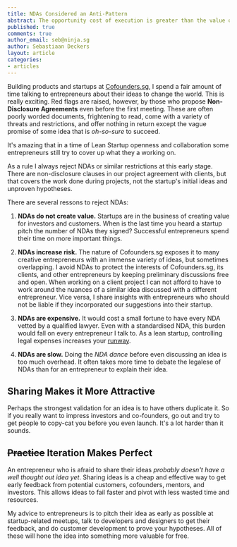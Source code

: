 ```yaml
---
title: NDAs Considered an Anti-Pattern
abstract: The opportunity cost of execution is greater than the value of any unproven idea.
published: true
comments: true
author_email: seb@ninja.sg
author: Sebastiaan Deckers
layout: article
categories:
- articles
---
```


Building products and startups at [Cofounders.sg](http://www.cofounders.sg/), I spend a fair amount of time talking to entrepreneurs about their ideas to change the world. This is really exciting. Red flags are raised, however, by those who propose **Non-Disclosure Agreements** even before the first meeting. These are often poorly worded documents, frightening to read, come with a variety of threats and restrictions, and offer nothing in return except the vague promise of some idea that is *oh-so-sure* to succeed.

It's amazing that in a time of Lean Startup openness and collaboration some entrepreneurs still try to cover up what they a working on.

As a rule I always reject NDAs or similar restrictions at this early stage. There are non-disclosure clauses in our project agreement with clients, but that covers the work done during projects, not the startup's initial ideas and unproven hypotheses.

There are several ressons to reject NDAs:

1. **NDAs do not create value.** Startups are in the business of creating value for investors and customers. When is the last time you heard a startup pitch the number of NDAs they signed? Successful entrepreneurs spend their time on more important things.

1. **NDAs increase risk.** The nature of Cofounders.sg exposes it to many creative entrepreneurs with an immense variety of ideas, but sometimes overlapping. I avoid NDAs to protect the interests of Cofounders.sg, its clients, and other entrepreneurs by keeping preliminary discussions free and open. When working on a client project I can not afford to have to work around the nuances of a similar idea discussed with a different entrepreneur. Vice versa, I share insights with entrepreneurs who should not be liable if they incorporated our suggestions into their startup.

1. **NDAs are expensive.** It would cost a small fortune to have every NDA vetted by a qualified lawyer. Even with a standardised NDA, this burden would fall on every entrepreneur I talk to. As a lean startup, controlling legal expenses increases your [runway](http://www.avc.com/a_vc/2011/12/burn-rate.html).

1. **NDAs are slow.** Doing the *NDA dance* before even discussing an idea is too much overhead. It often takes more time to debate the legalese of NDAs than for an entrepreneur to explain their idea.

## Sharing Makes it More Attractive

Perhaps the strongest validation for an idea is to have others duplicate it. So if you really want to impress investors and co-founders, go out and try to get people to copy-cat you before you even launch. It's a lot harder than it sounds.

## <s>Practice</s> Iteration Makes Perfect

An entrepreneur who is afraid to share their ideas *probably doesn't have a well thought out idea yet*. Sharing ideas is a cheap and effective way to get early feedback from potential customers, cofounders, mentors, and investors. This allows ideas to fail faster and pivot with less wasted time and resources.

My advice to entrepreneurs is to pitch their idea as early as possible at startup-related meetups, talk to developers and designers to get their feedback, and do customer development to prove your hypotheses. All of these will hone the idea into something more valuable for free.
